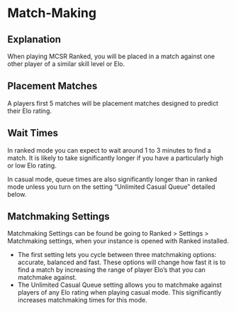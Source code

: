 # Match-Making

## Explanation
When playing MCSR Ranked, you will be placed in a match against one other player of a similar skill level or Elo.

## Placement Matches
A players first 5 matches will be placement matches designed to predict their Elo rating.

## Wait Times
In ranked mode you can expect to wait around 1 to 3 minutes to find a match. It is likely to take significantly longer if you have a particularly high or low Elo rating.

In casual mode, queue times are also significantly longer than in ranked mode unless you turn on the setting “Unlimited Casual Queue” detailed below.

## Matchmaking Settings
Matchmaking Settings can be found be going to Ranked > Settings > Matchmaking settings, when your instance is opened with Ranked installed.
- The first setting lets you cycle between three matchmaking options: accurate, balanced and fast. These options will change how fast it is to find a match by increasing the range of player Elo’s that you can matchmake against.
- The Unlimited Casual Queue setting allows you to matchmake against players of any Elo rating when playing casual mode. This significantly increases matchmaking times for this mode.

